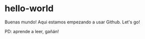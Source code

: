 # hello-world

Buenas mundo! Aqui estamos empezando a usar Github. Let's go!

PD: aprende a leer, gañán!
